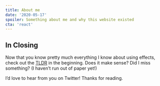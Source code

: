 ```yaml
---
title: About me
date: '2020-05-17'
spoiler: Something about me and why this website existed
cta: 'react'
---
```



## In Closing

Now that you know pretty much everything I know about using effects, check out the [TLDR](#tldr) in the beginning. Does it make sense? Did I miss something? (I haven’t run out of paper yet!)

I’d love to hear from you on Twitter! Thanks for reading.
